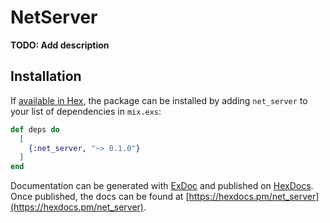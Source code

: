 # NetServer

**TODO: Add description**

## Installation

If [available in Hex](https://hex.pm/docs/publish), the package can be installed
by adding `net_server` to your list of dependencies in `mix.exs`:

```elixir
def deps do
  [
    {:net_server, "~> 0.1.0"}
  ]
end
```

Documentation can be generated with [ExDoc](https://github.com/elixir-lang/ex_doc)
and published on [HexDocs](https://hexdocs.pm). Once published, the docs can
be found at [https://hexdocs.pm/net_server](https://hexdocs.pm/net_server).

